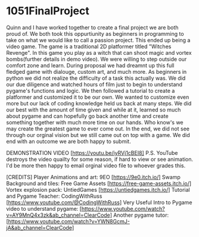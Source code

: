 # 1051FinalProject
 
 Quinn and I have worked together to create a final project we are both proud of. We both took this oppurtiunity as beginners in programming
 to take on what we would like to call a passion project. This ended up being a video game. The game is a traditional 2D platformer titled "Witches Revenge".
 In this game you play as a witch that can shoot magic and vortex bombs(further details in demo video). We were willing to step outside our comfort zone and learn. 
 During proposal we had dreamnt up this full fledged game with dialouge, custom art, and much more. As beginners in python we did not realize the 
 difficulty of a task this actually was. We did our due diligence and watched hours of film just to begin to understand pygame's functions and logic. 
 We then followed a tutorial to create a platformer and customized it to be our own. We wanted to customize even more but our lack of coding knowledge
 held us back at many steps. We did our best with the amount of time given and while at it, learned so much about pygame and can hopefully go back
 another time and create something together with much more time on our hands. Who know's we may create the greatest game to ever come out. In the 
 end, we did not see through our orginal vision but we still came out on top with a game. We did end with an outcome we are both happy to submit.
 
 DEMONSTRATION VIDEO [https://youtu.be/iyRVj1cBEI8] P.S. YouTube destroys the video quailty for some reason, if hard to view or see animation. I'd be more then happy to email orginal video file to whoever grades this.
 
 
 [CREDITS]
 Player Animations and art: 9EO [https://9e0.itch.io/]
 Swamp Background and tiles: Free Game Assets [https://free-game-assets.itch.io/]
 Vortex explosion pack: UntiedGames [https://untiedgames.itch.io/]
 Tutorial and Pygame Teacher: CodingWithRuss [https://www.youtube.com/@CodingWithRuss]
 Very Useful Intro to Pygame video to understand pygame: [https://www.youtube.com/watch?v=AY9MnQ4x3zk&ab_channel=ClearCode]
 Another pygame tutor: [https://www.youtube.com/watch?v=YWN8GcmJ-jA&ab_channel=ClearCode]

